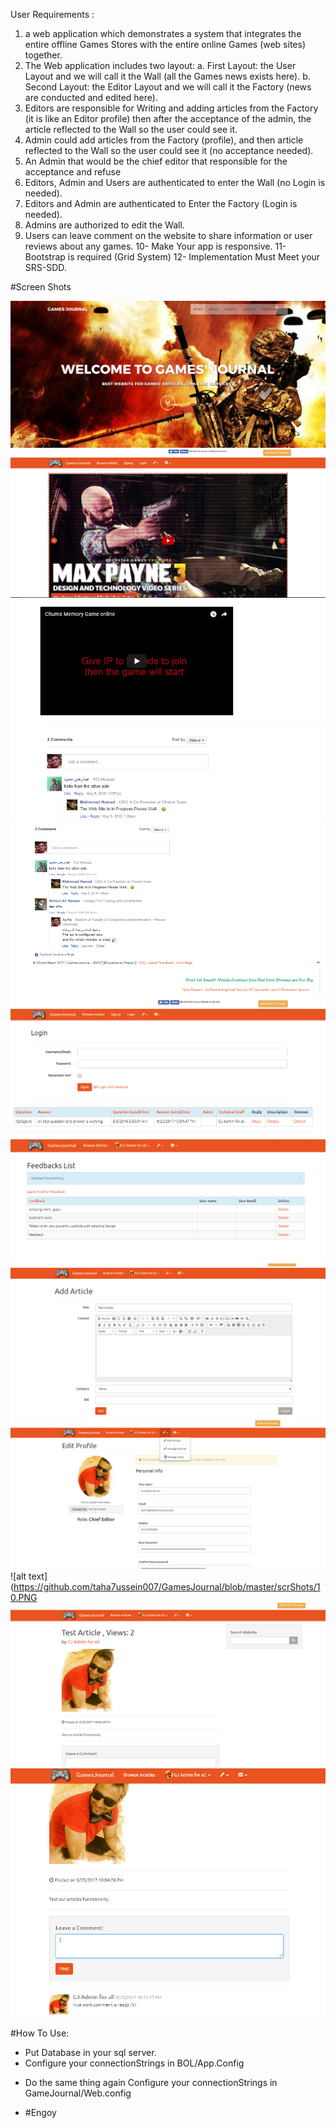 User Requirements :
1.	 a web application which demonstrates a system that integrates the entire offline Games Stores with the entire online Games (web sites) together.
2.	The Web application includes two layout:
        a.	First Layout: the User Layout and we will call it the Wall (all the Games news exists here).
        b.	Second Layout: the Editor Layout and we will call it the Factory (news are conducted and edited here).
3.	Editors are responsible for Writing and adding articles from the Factory (it is like an Editor profile) then after the acceptance of the admin, the article reflected to the Wall so the user could see it.
4.	Admin could add articles from the Factory (profile), and then article reflected to the Wall so the user could see it (no acceptance needed).
5.	An Admin that would be the chief editor that responsible for the acceptance and refuse 
6.	Editors, Admin and Users are authenticated to enter the Wall (no Login is needed).
7.	Editors and Admin are authenticated to Enter the Factory (Login is needed).
8.	Admins are authorized to edit the Wall.
9.	Users can leave comment on the website to share information or user reviews about any games.
10-	Make Your app is responsive.
11-	Bootstrap is required (Grid System)
12-     Implementation Must Meet your SRS-SDD. 

#Screen Shots

![alt text](https://github.com/taha7ussein007/GamesJournal/blob/master/scrShots/1.PNG)
![alt text](https://github.com/taha7ussein007/GamesJournal/blob/master/scrShots/2.PNG)
![alt text](https://github.com/taha7ussein007/GamesJournal/blob/master/scrShots/3.PNG)
![alt text](https://github.com/taha7ussein007/GamesJournal/blob/master/scrShots/4.PNG)
![alt text](https://github.com/taha7ussein007/GamesJournal/blob/master/scrShots/5.PNG)
![alt text](https://github.com/taha7ussein007/GamesJournal/blob/master/scrShots/7.PNG)
![alt text](https://github.com/taha7ussein007/GamesJournal/blob/master/scrShots/8.PNG)
![alt text](https://github.com/taha7ussein007/GamesJournal/blob/master/scrShots/9.PNG)
![alt text](https://github.com/taha7ussein007/GamesJournal/blob/master/scrShots/6.PNG)
![alt text](https://github.com/taha7ussein007/GamesJournal/blob/master/scrShots/10.PNG
![alt text](https://github.com/taha7ussein007/GamesJournal/blob/master/scrShots/11.PNG)
![alt text](https://github.com/taha7ussein007/GamesJournal/blob/master/scrShots/12.PNG)

#How To Use:

- Put Database in your sql server.
- Configure your connectionStrings in BOL/App.Config 

<add name="GamesJournalEntities" connectionString="metadata=res://*/GamesJournalModel.csdl|res://*/GamesJournalModel.ssdl|res://*/GamesJournalModel.msl;provider=System.Data.SqlClient;provider connection string=&quot;data source=^^^^^your server name here^^^^^^^;initial catalog=GamesJournal;Integrated Security=True;MultipleActiveResultSets=True;App=EntityFramework&quot;" providerName="System.Data.EntityClient" />

- Do the same thing again Configure your connectionStrings in GameJournal/Web.config

- #Engoy


